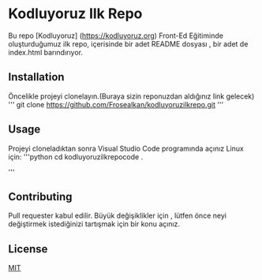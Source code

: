 # Kodluyoruz Ilk Repo
Bu repo [Kodluyoruz] (https://kodluyoruz.org) Front-Ed Eğitiminde oluşturduğumuz ilk repo, içerisinde bir adet README dosyası , bir adet de index.html barındırıyor.



## Installation
Öncelikle projeyi clonelayın.(Buraya sizin reponuzdan aldığınız link gelecek)
'''
 git clone https://github.com/Frosealkan/kodluyoruzilkrepo.git
 '''


## Usage
Projeyi cloneladıktan sonra Visual Studio Code programında açınız
Linux için:
'''python
cd kodluyoruzilkrepocode .

'''



## Contributing
Pull requester kabul edilir. Büyük değişiklikler için , lütfen önce neyi değiştirmek istediğinizi tartışmak için bir konu açınız.


## License
[MIT](https://www.google.com.tr/?client=safari
)


